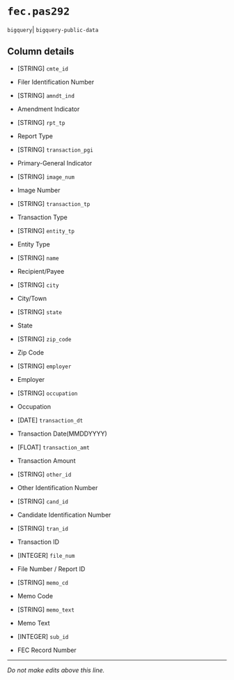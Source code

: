 # `fec.pas292`
`bigquery`| `bigquery-public-data`

## Column details
* [STRING]    `cmte_id`
 - Filer Identification Number
* [STRING]    `amndt_ind`
 - Amendment Indicator
* [STRING]    `rpt_tp`
 - Report Type
* [STRING]    `transaction_pgi`
 - Primary-General Indicator
* [STRING]    `image_num`
 - Image Number
* [STRING]    `transaction_tp`
 - Transaction Type
* [STRING]    `entity_tp`
 - Entity Type
* [STRING]    `name`
 - Recipient/Payee
* [STRING]    `city`
 - City/Town
* [STRING]    `state`
 - State
* [STRING]    `zip_code`
 - Zip Code
* [STRING]    `employer`
 - Employer
* [STRING]    `occupation`
 - Occupation
* [DATE]      `transaction_dt`
 - Transaction Date(MMDDYYYY)
* [FLOAT]     `transaction_amt`
 - Transaction Amount
* [STRING]    `other_id`
 - Other Identification Number
* [STRING]    `cand_id`
 - Candidate Identification Number
* [STRING]    `tran_id`
 - Transaction ID
* [INTEGER]   `file_num`
 - File Number / Report ID
* [STRING]    `memo_cd`
 - Memo Code
* [STRING]    `memo_text`
 - Memo Text
* [INTEGER]   `sub_id`
 - FEC Record Number

-------------------------------------------------------------------------------
*Do not make edits above this line.*
